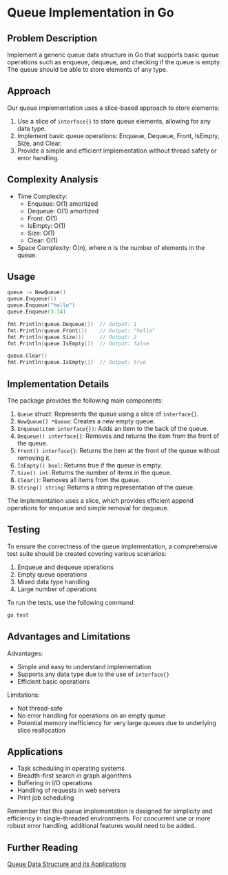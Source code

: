# Queue Implementation in Go

## Problem Description

Implement a generic queue data structure in Go that supports basic queue operations such as enqueue, dequeue, and checking if the queue is empty. The queue should be able to store elements of any type.

## Approach

Our queue implementation uses a slice-based approach to store elements:

1. Use a slice of `interface{}` to store queue elements, allowing for any data type.
2. Implement basic queue operations: Enqueue, Dequeue, Front, IsEmpty, Size, and Clear.
3. Provide a simple and efficient implementation without thread safety or error handling.

## Complexity Analysis

- Time Complexity:
  - Enqueue: O(1) amortized
  - Dequeue: O(1) amortized
  - Front: O(1)
  - IsEmpty: O(1)
  - Size: O(1)
  - Clear: O(1)
- Space Complexity: O(n), where n is the number of elements in the queue.

## Usage

```go
queue := NewQueue()
queue.Enqueue(1)
queue.Enqueue("hello")
queue.Enqueue(3.14)

fmt.Println(queue.Dequeue())  // Output: 1
fmt.Println(queue.Front())    // Output: "hello"
fmt.Println(queue.Size())     // Output: 2
fmt.Println(queue.IsEmpty())  // Output: false

queue.Clear()
fmt.Println(queue.IsEmpty())  // Output: true
```

## Implementation Details

The package provides the following main components:

1. `Queue` struct: Represents the queue using a slice of `interface{}`.
2. `NewQueue() *Queue`: Creates a new empty queue.
3. `Enqueue(item interface{})`: Adds an item to the back of the queue.
4. `Dequeue() interface{}`: Removes and returns the item from the front of the queue.
5. `Front() interface{}`: Returns the item at the front of the queue without removing it.
6. `IsEmpty() bool`: Returns true if the queue is empty.
7. `Size() int`: Returns the number of items in the queue.
8. `Clear()`: Removes all items from the queue.
9. `String() string`: Returns a string representation of the queue.

The implementation uses a slice, which provides efficient append operations for enqueue and simple removal for dequeue.

## Testing

To ensure the correctness of the queue implementation, a comprehensive test suite should be created covering various scenarios:

1. Enqueue and dequeue operations
2. Empty queue operations
3. Mixed data type handling
4. Large number of operations

To run the tests, use the following command:

```bash
go test
```

## Advantages and Limitations

Advantages:

- Simple and easy to understand implementation
- Supports any data type due to the use of `interface{}`
- Efficient basic operations

Limitations:

- Not thread-safe
- No error handling for operations on an empty queue
- Potential memory inefficiency for very large queues due to underlying slice reallocation

## Applications

- Task scheduling in operating systems
- Breadth-first search in graph algorithms
- Buffering in I/O operations
- Handling of requests in web servers
- Print job scheduling

Remember that this queue implementation is designed for simplicity and efficiency in single-threaded environments. For concurrent use or more robust error handling, additional features would need to be added.

## Further Reading

[Queue Data Structure and its Applications](https://www.geeksforgeeks.org/queue-data-structure/)
